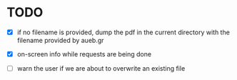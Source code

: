 # TODO

- [x] if no filename is provided, dump the pdf in the current directory with
  the filename provided by aueb.gr
- [x] on-screen info while requests are being done
- [ ] warn the user if we are about to overwrite an existing file

